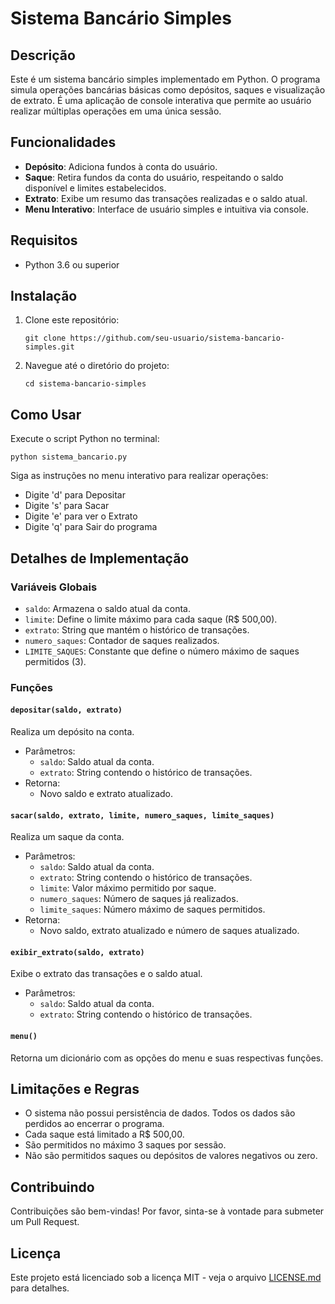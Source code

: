 # Sistema Bancário Simples

## Descrição

Este é um sistema bancário simples implementado em Python. O programa simula operações bancárias básicas como depósitos, saques e visualização de extrato. É uma aplicação de console interativa que permite ao usuário realizar múltiplas operações em uma única sessão.

## Funcionalidades

- **Depósito**: Adiciona fundos à conta do usuário.
- **Saque**: Retira fundos da conta do usuário, respeitando o saldo disponível e limites estabelecidos.
- **Extrato**: Exibe um resumo das transações realizadas e o saldo atual.
- **Menu Interativo**: Interface de usuário simples e intuitiva via console.

## Requisitos

- Python 3.6 ou superior

## Instalação

1. Clone este repositório:
   ```
   git clone https://github.com/seu-usuario/sistema-bancario-simples.git
   ```
2. Navegue até o diretório do projeto:
   ```
   cd sistema-bancario-simples
   ```

## Como Usar

Execute o script Python no terminal:

```
python sistema_bancario.py
```

Siga as instruções no menu interativo para realizar operações:

- Digite 'd' para Depositar
- Digite 's' para Sacar
- Digite 'e' para ver o Extrato
- Digite 'q' para Sair do programa

## Detalhes de Implementação

### Variáveis Globais

- `saldo`: Armazena o saldo atual da conta.
- `limite`: Define o limite máximo para cada saque (R$ 500,00).
- `extrato`: String que mantém o histórico de transações.
- `numero_saques`: Contador de saques realizados.
- `LIMITE_SAQUES`: Constante que define o número máximo de saques permitidos (3).

### Funções

#### `depositar(saldo, extrato)`

Realiza um depósito na conta.

- Parâmetros:
  - `saldo`: Saldo atual da conta.
  - `extrato`: String contendo o histórico de transações.
- Retorna:
  - Novo saldo e extrato atualizado.

#### `sacar(saldo, extrato, limite, numero_saques, limite_saques)`

Realiza um saque da conta.

- Parâmetros:
  - `saldo`: Saldo atual da conta.
  - `extrato`: String contendo o histórico de transações.
  - `limite`: Valor máximo permitido por saque.
  - `numero_saques`: Número de saques já realizados.
  - `limite_saques`: Número máximo de saques permitidos.
- Retorna:
  - Novo saldo, extrato atualizado e número de saques atualizado.

#### `exibir_extrato(saldo, extrato)`

Exibe o extrato das transações e o saldo atual.

- Parâmetros:
  - `saldo`: Saldo atual da conta.
  - `extrato`: String contendo o histórico de transações.

#### `menu()`

Retorna um dicionário com as opções do menu e suas respectivas funções.

## Limitações e Regras

- O sistema não possui persistência de dados. Todos os dados são perdidos ao encerrar o programa.
- Cada saque está limitado a R$ 500,00.
- São permitidos no máximo 3 saques por sessão.
- Não são permitidos saques ou depósitos de valores negativos ou zero.

## Contribuindo

Contribuições são bem-vindas! Por favor, sinta-se à vontade para submeter um Pull Request.

## Licença

Este projeto está licenciado sob a licença MIT - veja o arquivo [LICENSE.md](LICENSE.md) para detalhes.
